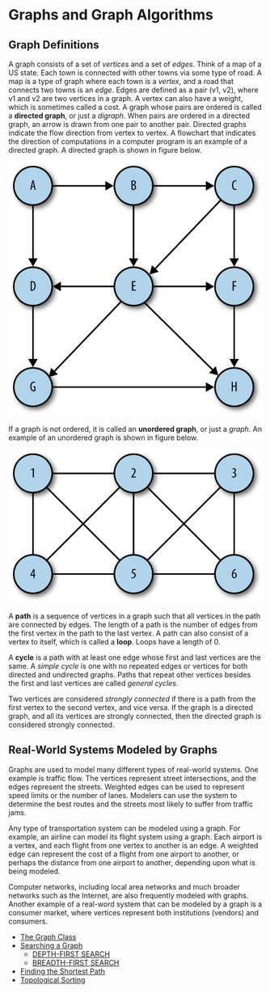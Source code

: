 # Graphs and Graph Algorithms

## Graph Definitions

A graph consists of a set of *vertices* and a set of *edges*. Think of a map of a US state. Each town is connected with other towns via some type of road. A map is a type of graph where each town is a *vertex*, and a road that connects two towns is an *edge*. Edges are defined as a pair (v1, v2), where v1 and v2 are two vertices in a graph. A vertex can also have a weight, which is sometimes called a cost. A graph whose pairs are ordered is called a **directed graph**, or just a *digraph*. When pairs are ordered in a directed graph, an arrow is drawn from one pair to another pair. Directed graphs indicate the flow direction from vertex to vertex. A flowchart that indicates the direction of computations in a computer program is an example of a directed graph. A directed graph is shown in figure below.

![A digraph (directed graph)](img/digraph.png)

If a graph is not ordered, it is called an **unordered graph**, or just a *graph*. An example of an unordered graph is shown in figure below.

![An unordered graph](img/unorderedgraph.png)

A **path** is a sequence of vertices in a graph such that all vertices in the path are connected by edges. The length of a path is the number of edges from the first vertex in the path to the last vertex. A path can also consist of a vertex to itself, which is called a **loop**. Loops have a length of 0.

A **cycle** is a path with at least one edge whose first and last vertices are the same. A *simple cycle* is one with no repeated edges or vertices for both directed and undirected graphs. Paths that repeat other vertices besides the first and last vertices are called *general cycles*.

Two vertices are considered *strongly connected* if there is a path from the first vertex to the second vertex, and vice versa. If the graph is a directed graph, and all its vertices are strongly connected, then the directed graph is considered strongly connected.

## Real-World Systems Modeled by Graphs

Graphs are used to model many different types of real-world systems. One example is traffic flow. The vertices represent street intersections, and the edges represent the streets. Weighted edges can be used to represent speed limits or the number of lanes. Modelers can use the system to determine the best routes and the streets most likely to suffer from traffic jams.

Any type of transportation system can be modeled using a graph. For example, an airline can model its flight system using a graph. Each airport is a vertex, and each flight from one vertex to another is an edge. A weighted edge can represent the cost of a flight from one airport to another, or perhaps the distance from one airport to another, depending upon what is being modeled.

Computer networks, including local area networks and much broader networks such as the Internet, are also frequently modeled with graphs. Another example of a real-word system that can be modeled by a graph is a consumer market, where vertices represent both institutions (vendors) and consumers.

* [The Graph Class](01_Graph_Class)
* [Searching a Graph](02_Searching_Graph)
    * [DEPTH-FIRST SEARCH](02_Searching_Graph/01_DEPTH-FIRST_SEARCH)
    * [BREADTH-FIRST SEARCH](02_Searching_Graph/02_BREADTH-FIRST_SEARCH)
* [Finding the Shortest Path](03_Shortest_Path)
* [Topological Sorting](04_Topological_Sorting)
